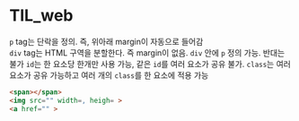 # TIL_web

`p` tag는 단락을 정의. 즉, 위아래 margin이 자동으로 들어감 <br>
`div` tag는 HTML 구역을 분할한다. 즉 margin이 없음. `div` 안에 `p` 정의 가능. 반대는 불가
`id`는 한 요소당 한개만 사용 가능, 같은 `id`를 여러 요소가 공유 불가. `class`는 여러 요소가 공유 가능하고 여러 개의 `class`를 한 요소에 적용 가능
```html
<span></span>
<img src="" width=, heigh= >
<a href="" >
```